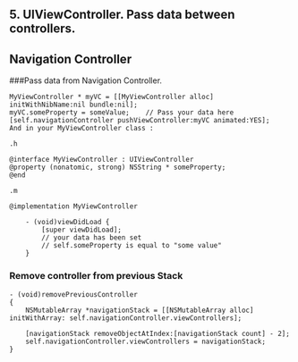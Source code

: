 
## 5. UIViewController. Pass data between controllers.

## Navigation Controller

###Pass data from Navigation Controller.

```objc
MyViewController * myVC = [[MyViewController alloc] initWithNibName:nil bundle:nil];
myVC.someProperty = someValue;    // Pass your data here
[self.navigationController pushViewController:myVC animated:YES];
And in your MyViewController class :

.h

@interface MyViewController : UIViewController
@property (nonatomic, strong) NSString * someProperty;
@end

.m

@implementation MyViewController

    - (void)viewDidLoad {
        [super viewDidLoad];
        // your data has been set
        // self.someProperty is equal to "some value"
    }
```

### Remove controller from previous Stack

```objc
- (void)removePreviousController
{
    NSMutableArray *navigationStack = [[NSMutableArray alloc] initWithArray: self.navigationController.viewControllers];
    
    [navigationStack removeObjectAtIndex:[navigationStack count] - 2];
    self.navigationController.viewControllers = navigationStack;
}
```



